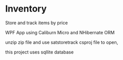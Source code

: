 # Inventory

Store and track items by price

WPF App using Caliburn Micro and NHibernate ORM

unzip zip file and use satstoretrack csproj file to open,

this project uses sqllite database
